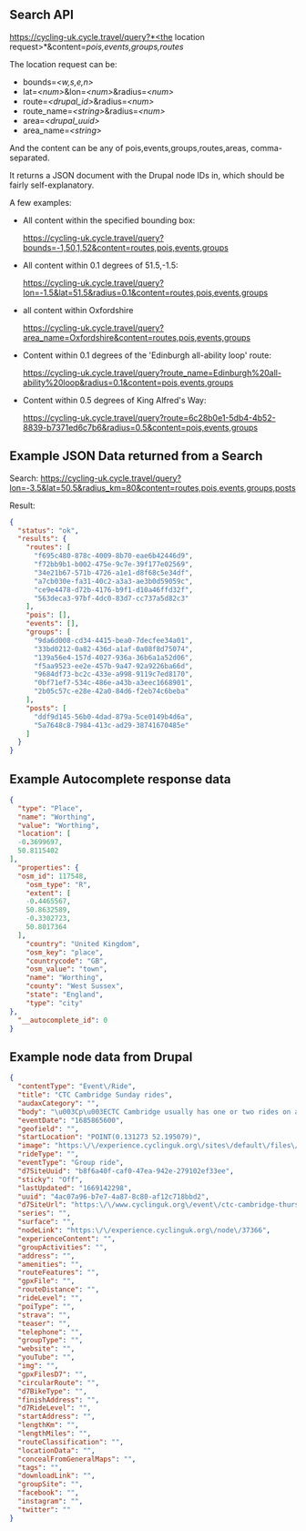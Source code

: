 ## Search API

https://cycling-uk.cycle.travel/query?*<the location request\>*&content=*pois,events,groups,routes*

The location request can be:

* bounds=*\<w,s,e,n\>*
* lat=*\<num\>*&lon=*\<num\>*&radius=*\<num\>*
* route=*\<drupal_id\>*&radius=*\<num\>*
* route_name=*\<string\>*&radius=*\<num\>*
* area=*\<drupal_uuid\>*
* area_name=*\<string\>*

And the content can be any of pois,events,groups,routes,areas, comma-separated.

It returns a JSON document with the Drupal node IDs in, which should be fairly self-explanatory.

A few examples:

* All content within the specified bounding box:

  https://cycling-uk.cycle.travel/query?bounds=-1,50,1,52&content=routes,pois,events,groups

* All content within 0.1 degrees of 51.5,-1.5:

  https://cycling-uk.cycle.travel/query?lon=-1.5&lat=51.5&radius=0.1&content=routes,pois,events,groups

* all content within Oxfordshire

  https://cycling-uk.cycle.travel/query?area_name=Oxfordshire&content=routes,pois,events,groups

* Content within 0.1 degrees of the 'Edinburgh all-ability loop' route:

  https://cycling-uk.cycle.travel/query?route_name=Edinburgh%20all-ability%20loop&radius=0.1&content=pois,events,groups

* Content within 0.5 degrees of King Alfred's Way:

  https://cycling-uk.cycle.travel/query?route=6c28b0e1-5db4-4b52-8839-b7371ed6c7b6&radius=0.5&content=pois,events,groups


## Example JSON Data returned from a Search

Search: https://cycling-uk.cycle.travel/query?lon=-3.5&lat=50.5&radius_km=80&content=routes,pois,events,groups,posts

Result:

```json
{
  "status": "ok",
  "results": {
    "routes": [
      "f695c480-878c-4009-8b70-eae6b42446d9",
      "f72bb9b1-b002-475e-9c7e-39f177e02569",
      "34e21b67-571b-4726-a1e1-d8f68c5e34df",
      "a7cb030e-fa31-40c2-a3a3-ae3b0d59059c",
      "ce9e4478-d72b-4176-b9f1-d10a46ffd32f",
      "563deca3-97bf-4dc0-83d7-cc737a5d82c3"
    ],
    "pois": [],
    "events": [],
    "groups": [
      "9da6d008-cd34-4415-bea0-7decfee34a01",
      "33bd0212-0a82-436d-a1af-0a08f8d75074",
      "139a56e4-157d-4027-936a-36b6a1a52d06",
      "f5aa9523-ee2e-457b-9a47-92a9226ba66d",
      "9684df73-bc2c-433e-a998-9119c7ed8170",
      "0bf71ef7-534c-486e-a43b-a3eec1668901",
      "2b05c57c-e28e-42a0-84d6-f2eb74c6beba"
    ],
    "posts": [
      "ddf9d145-56b0-4dad-879a-5ce0149b4d6a",
      "5a7648c8-7984-413c-ad29-38741670485e"
    ]
  }
}
```
## Example Autocomplete response data

```json
{
  "type": "Place",
  "name": "Worthing",
  "value": "Worthing",
  "location": [
  -0.3699697,
  50.8115402
],
  "properties": {
  "osm_id": 117548,
    "osm_type": "R",
    "extent": [
    -0.4465567,
    50.8632589,
    -0.3302723,
    50.8017364
  ],
    "country": "United Kingdom",
    "osm_key": "place",
    "countrycode": "GB",
    "osm_value": "town",
    "name": "Worthing",
    "county": "West Sussex",
    "state": "England",
    "type": "city"
},
  "__autocomplete_id": 0
}

```

## Example node data from Drupal

```json
{
  "contentType": "Event\/Ride",
  "title": "CTC Cambridge Sunday rides",
  "audaxCategory": "",
  "body": "\u003Cp\u003ECTC Cambridge usually has one or two rides on a Sunday.\u00a0 Check our website for details of rides:\u00a0distance,\u00a0 destination, start time\u00a0etc. and any ride registration details.\u00a0 Rides generally start from Brookside in Cambridge at either 9.00am or 9.30am, but do always check the CTC Cambridge website\u00a0\u003Ca href=\u0022https:\/\/ctccambridge.org.uk\/\u0022\u003Ehttps:\/\/ctccambridge.org.uk\/\u003C\/a\u003E for details of the current week\u0026#039;s rides.\u00a0 We look forward to meeting you on one of our rides.\u003C\/p\u003E\n",
  "eventDate": "1685865600",
  "geofield": "",
  "startLocation": "POINT(0.131273 52.195079)",
  "image": "https:\/\/experience.cyclinguk.org\/sites\/default\/files\/styles\/16_9_sm_cuk_breakpoint_sm\/public\/2022-11\/screenshot_2022-01-18_at_14.54.49.png?itok=F2S_EnGJ",
  "rideType": "",
  "eventType": "Group ride",
  "d7SiteUuid": "b8f6a40f-caf0-47ea-942e-279102ef33ee",
  "sticky": "Off",
  "lastUpdated": "1669142298",
  "uuid": "4ac07a96-b7e7-4a87-8c80-af12c718bbd2",
  "d7SiteUrl": "https:\/\/www.cyclinguk.org\/event\/ctc-cambridge-thursday-rides",
  "series": "",
  "surface": "",
  "nodeLink": "https:\/\/experience.cyclinguk.org\/node\/37366",
  "experienceContent": "",
  "groupActivities": "",
  "address": "",
  "amenities": "",
  "routeFeatures": "",
  "gpxFile": "",
  "routeDistance": "",
  "rideLevel": "",
  "poiType": "",
  "strava": "",
  "teaser": "",
  "telephone": "",
  "groupType": "",
  "website": "",
  "youTube": "",
  "img": "",
  "gpxFilesD7": "",
  "circularRoute": "",
  "d7BikeType": "",
  "finishAddress": "",
  "d7RideLevel": "",
  "startAddress": "",
  "lengthKm": "",
  "lengthMiles": "",
  "routeClassification": "",
  "locationData": "",
  "concealFromGeneralMaps": "",
  "tags": "",
  "downloadLink": "",
  "groupSite": "",
  "facebook": "",
  "instagram": "",
  "twitter": ""
}
```
